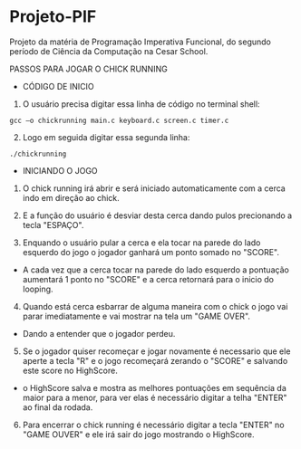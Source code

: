 # Projeto-PIF
Projeto da matéria de Programação Imperativa Funcional, do segundo período de Ciência da Computação na Cesar School. 

PASSOS PARA JOGAR O CHICK RUNNING

- CÓDIGO DE INICIO

1. O usuário precisa digitar essa linha de código no terminal shell:
```
gcc –o chickrunning main.c keyboard.c screen.c timer.c
```
2. Logo em seguida digitar essa segunda linha:
```
./chickrunning
```
- INICIANDO O JOGO

1. O chick running irá abrir e será iniciado automaticamente com a cerca indo em direção ao chick.

2. E a função do usuário é desviar desta cerca dando pulos precionando a tecla "ESPAÇO".

3. Enquando o usuário pular a cerca e ela tocar na parede do lado esquerdo do jogo o jogador ganhará um ponto somado no "SCORE".
- A cada vez que a cerca tocar na parede do lado esquerdo a pontuação aumentará 1 ponto no "SCORE" e a cerca retornará para o inicio do looping.

4. Quando está cerca esbarrar de alguma maneira com o chick o jogo vai parar imediatamente e vai mostrar na tela um "GAME OVER".
- Dando a entender que o jogador perdeu.

5. Se o jogador quiser recomeçar e jogar novamente é necessario que ele aperte a tecla "R" e o jogo recomeçará zerando o "SCORE" e salvando este score no HighScore.
- o HighScore salva e mostra as melhores pontuações em sequência da maior para a menor, para ver elas é necessário digitar a telha "ENTER" ao final da rodada.

6. Para encerrar o chick running é necessário digitar a tecla "ENTER" no "GAME OUVER" e ele irá sair do jogo mostrando o HighScore.
